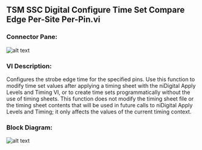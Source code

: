 ## **TSM SSC Digital Configure Time Set Compare Edge Per-Site Per-Pin.vi**
### Connector Pane:
![alt text](/Instrument%20Control/Digital/Pin%20Levels%20and%20Timing/TSM%20SSC%20Digital%20Configure%20Time%20Set%20Compare%20Edge%20Per-Site%20Per-Pin.vic.png "TSM SSC Digital Configure Time Set Compare Edge Per-Site Per-Pin.vi connector pane")

### VI Description:
Configures the strobe edge time for the specified pins. Use this function to modify time set values after applying a timing sheet with the niDigital Apply Levels and Timing VI, or to create time sets programmatically without the use of timing sheets. This function does not modify the timing sheet file or the timing sheet contents that will be used in future calls to niDigital Apply Levels and Timing; it only affects the values of the current timing context.

### Block Diagram:
![alt text](/Instrument%20Control/Digital/Pin%20Levels%20and%20Timing/TSM%20SSC%20Digital%20Configure%20Time%20Set%20Compare%20Edge%20Per-Site%20Per-Pin.vid.png "TSM SSC Digital Configure Time Set Compare Edge Per-Site Per-Pin.vi block diagram")
